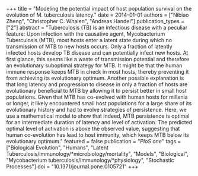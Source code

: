 +++
title = "Modeling the potential impact of host population survival on the evolution of M.  tuberculosis latency."
date = 2014-01-01
authors = ["Nibiao Zheng", "Christopher C. Whalen", "Andreas Handel"]
publication_types = ["2"]
abstract = "Tuberculosis (TB) is an infectious disease with a peculiar feature: Upon infection with the causative agent, Mycobacterium Tuberculosis (MTB), most hosts  enter a latent state during which no transmission of MTB to new hosts occurs. Only a fraction of latently infected hosts develop TB disease and can potentially infect new hosts. At first glance, this seems like a waste of transmission potential and therefore an evolutionary suboptimal strategy for MTB. It might be  that the human immune response keeps MTB in check in most hosts, thereby preventing it from achieving its evolutionary optimum. Another possible explanation is that long latency and progression to disease in only a fraction of hosts are evolutionary beneficial to MTB by allowing it to persist better in small host populations. Given that MTB has co-evolved with human hosts for millenia or longer, it likely encountered small host populations for a large share of its evolutionary history and had to evolve strategies of persistence. Here, we use a mathematical model to show that indeed, MTB persistence is optimal for an intermediate duration of latency and level of activation. The predicted optimal level of activation is above the observed value, suggesting that human co-evolution has lead to host immunity, which keeps MTB below its evolutionary optimum."
featured = false
publication = "*PloS one*"
tags = ["Biological Evolution", "Humans", "Latent Tuberculosis/immunology/*microbiology/mortality", "Models", "Biological", "Mycobacterium tuberculosis/immunology/*physiology", "Stochastic Processes"]
doi = "10.1371/journal.pone.0105721"
+++

